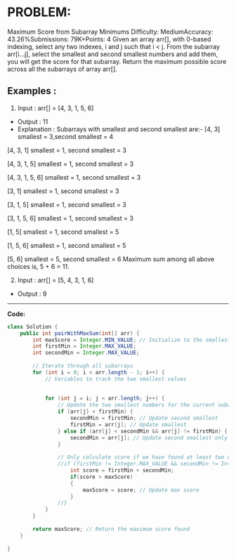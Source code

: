 # PROBLEM:
Maximum Score from Subarray Minimums
Difficulty: MediumAccuracy: 43.26%Submissions: 79K+Points: 4
Given an array arr[], with 0-based indexing, select any two indexes, i and j such that i < j. From the subarray arr[i...j], select the smallest and second smallest numbers and add them, you will get the score for that subarray. Return the maximum possible score across all the subarrays of array arr[].

## Examples :

1. Input : arr[] = [4, 3, 1, 5, 6]
- Output : 11
- Explanation : Subarrays with smallest and second smallest are:- [4, 3] smallest = 3,second smallest = 4

[4, 3, 1] smallest = 1, second smallest = 3

[4, 3, 1, 5] smallest = 1, second smallest = 3

[4, 3, 1, 5, 6] smallest = 1, second smallest = 3

[3, 1] smallest = 1, second smallest = 3

[3, 1, 5] smallest = 1, second smallest = 3

[3, 1, 5, 6] smallest = 1, second smallest = 3

[1, 5] smallest = 1, second smallest = 5

[1, 5, 6] smallest = 1, second smallest = 5

[5, 6] smallest = 5, second smallest = 6
Maximum sum among all above choices is, 5 + 6 = 11.


2. Input : arr[] = [5, 4, 3, 1, 6] 
- Output : 9

---

**Code:**
```java
class Solution {
    public int pairWithMaxSum(int[] arr) {
        int maxScore = Integer.MIN_VALUE; // Initialize to the smallest integer value
        int firstMin = Integer.MAX_VALUE;
        int secondMin = Integer.MAX_VALUE;
        
        // Iterate through all subarrays
        for (int i = 0; i < arr.length - 1; i++) {
            // Variables to track the two smallest values
            
            
            for (int j = i; j < arr.length; j++) {
                // Update the two smallest numbers for the current subarray arr[i...j]
                if (arr[j] < firstMin) {
                    secondMin = firstMin; // Update second smallest
                    firstMin = arr[j]; // Update smallest
                } else if (arr[j] < secondMin && arr[j] != firstMin) {
                    secondMin = arr[j]; // Update second smallest only if it's different from firstMin
                }
                
                // Only calculate score if we have found at least two distinct elements
                //if (firstMin != Integer.MAX_VALUE && secondMin != Integer.MAX_VALUE) {
                    int score = firstMin + secondMin;
                    if(score > maxScore)
                    {
                        maxScore = score; // Update max score
                    }
                //}
            }
        }
        
        return maxScore; // Return the maximum score found
    }
    
}
```
